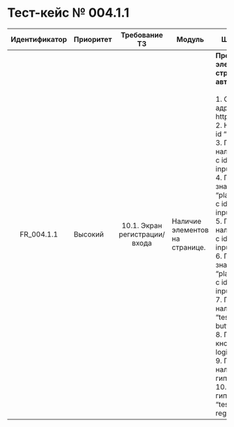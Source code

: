 # Тест-кейс № 004.1.1

| Идентификатор | Приоритет | Требование ТЗ | Модуль | Шаги тест-кейса | Ожидаемый результат |
| :---: | ----- | :---: | ----- | ----- | ----- |
|   FR\_004.1.1 |   Высокий |   10.1. Экран регистрации/входа   |  Наличие элементов на странице. |   **Проверка наличия элементов на странице авторизации** <br><br> 1\. Открыть сайт по адресу: http://localhost:3000/ <br>2\. Нажать на поле с id “test-login-page”. <br>3\. Проверить наличие поля ввода с id “test-login-input\_login”. <br>4\. Проверить значение атрибута “placeholder” у поля с id “test-login-input\_login”. <br>5\. Проверить наличие поля ввода с id “test-login-input\_pass”. <br>6\. Проверить значение атрибута “placeholder” у поля с id “test-login-input\_pass” <br>7\. Проверить наличие кнопки с id “test-login-button\_auth” <br>8\. Проверить текст кнопки с id “test-login-button\_auth” <br>9\. Проверить наличие на сайте гиперссылки с id "". <br>10\. Проверить текст гиперссылки с id “test-login-register_label”  |   Все элементы присутствуют на странице, и сама страница соответствует макету. <br><br> 4\. Значение равно “логин”.<br> 6\. Значение равно “пароль”. <br>8 Значение равно “Вход”. <br>10\. Значение равно "Забыли пароль?" |